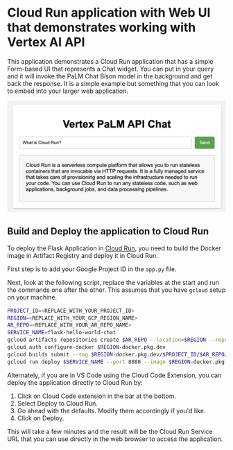# Cloud Run application with Web UI that demonstrates working with Vertex AI API
This application demonstrates a Cloud Run application that has a simple Form-based UI that represents a Chat widget. You can put in your query and it will invoke the PaLM Chat Bison model in the background and get back the response. It is a simple example but something that you can look to embed into your larger web application. 

<img src="flaskapp-screen.png"/>

## Build and Deploy the application to Cloud Run
To deploy the Flask Application in [Cloud Run](https://cloud.google.com/run/docs/quickstarts/deploy-container), you need to build the Docker image in Artifact Registry and deploy it in Cloud Run.

First step is to add your Google Project ID in the `app.py` file. 

Next, look at the following script, replace the variables at the start and run the commands one after the other. This assumes that you have `gcloud` setup on your machine. 

```sh
PROJECT_ID=<REPLACE_WITH_YOUR_PROJECT_ID>
REGION=<REPLACE_WITH_YOUR_GCP_REGION_NAME>
AR_REPO=<REPLACE_WITH_YOUR_AR_REPO_NAME>
SERVICE_NAME=flask-hello-world-chat
gcloud artifacts repositories create $AR_REPO --location=$REGION --repository-format=Docker
gcloud auth configure-docker $REGION-docker.pkg.dev
gcloud builds submit --tag $REGION-docker.pkg.dev/$PROJECT_ID/$AR_REPO/$SERVICE_NAME
gcloud run deploy $SERVICE_NAME --port 8080 --image $REGION-docker.pkg.dev/$PROJECT_ID/$AR_REPO/$SERVICE_NAME --allow-unauthenticated --region=$REGION --platform=managed  --project=$PROJECT_ID
```
Alternately, if you are in VS Code using the Cloud Code Extension, you can deploy the application directly to Cloud Run by:
1. Click on Cloud Code extension in the bar at the bottom.
2. Select Deploy to Cloud Run.
3. Go ahead with the defaults. Modify them accordingly if you'd like.
4. Click on Deploy.

This will take a few minutes and the result will be the Cloud Run Service URL that you can use directly in the web browser to access the application. 
